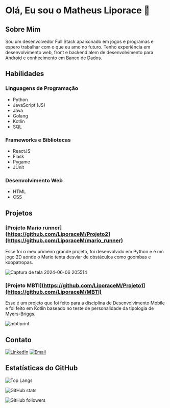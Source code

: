 # Olá, Eu sou o Matheus Liporace 👋

## Sobre Mim
Sou um desenvolvedor Full Stack apaixonado em jogos e programas e espero trabalhar com o que eu amo no futuro. Tenho experiência em desenvolvimento web, front e backend alem de desenvolvimento para Android e conhecimento em Banco de Dados.

## Habilidades
### Linguagens de Programação
- Python
- JavaScript (JS)
- Java
- Golang
- Kotlin
- SQL

### Frameworks e Bibliotecas
- ReactJS
- Flask
- Pygame
- JUnit

### Desenvolvimento Web
- HTML
- CSS

## Projetos


### [Projeto Mario runner](https://github.com/LiporaceM/Projeto2](https://github.com/LiporaceM/mario_runner)
Esse foi o meu primeiro grande projeto, foi desenvolvido em Python e é um jogo 2D aonde o Mario tenta desviar de obstáculos como goombas e koopatropas.

![Captura de tela 2024-06-06 205514](https://github.com/LiporaceM/LiporaceM/assets/108703224/c9bfec36-1baf-47f0-9a7c-d34a0dc7dd29)

### [Projeto MBTI](https://github.com/LiporaceM/Projeto1](https://github.com/LiporaceM/MBTI)
Esse é um projeto que foi feito para a disciplina de Desenvolvimento Mobile e foi feito em Kotlin baseado no teste de personalidade da tipologia de Myers-Briggs.

![mbtiprint](https://github.com/LiporaceM/LiporaceM/assets/108703224/0b11010c-9a49-48a1-b2ad-f3d7ba8c0342)

## Contato
[![LinkedIn](https://img.shields.io/badge/-LinkedIn-blue?style=flat-square&logo=linkedin&logoColor=white)](https://www.linkedin.com/in/matheusliporace/)
[![Email](https://img.shields.io/badge/-Email-c14438?style=flat-square&logo=gmail&logoColor=white)](mailto:matheusliporace@gmail.com)

## Estatísticas do GitHub
![Top Langs](https://github-readme-stats.vercel.app/api/top-langs/?username=LiporaceM&layout=compact&theme=dark)


![GitHub stats](https://github-readme-stats.vercel.app/api?username=LiporaceM&show_icons=true&theme=dark)

![GitHub followers](https://img.shields.io/github/followers/LiporaceM?style=social)
